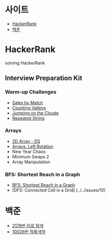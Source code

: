 # 사이트
- [HackerRank](#hackerrank)  
- [백준](#백준)

# HackerRank 
solving HackerRank
## Interview Preparation Kit

### **Warm-up Challenges**

- [Sales by Match](../../issues/1)
- [Counting Valleys](../../issues/2)
- [Jumping on the Clouds](../../issues/3)
- [Repeated String](../../issues/4)

### Arrays
- [2D Array - DS](../../issues/5) 
- [Arrays: Left Rotation](../../issues/6) 
- New Year Chaos
- Minimum Swaps 2
- Array Manipulation

### BFS: Shortest Reach in a Graph
- [BFS: Shortest Reach in a Graph](../../issues/9) 
- [DFS: Connected Cell in a Grid] (../../issues/10) 

# 백준  
- [2178번 미로 탐색](../../issues/7)
- [10026번 적록색약](../../issues/8)



